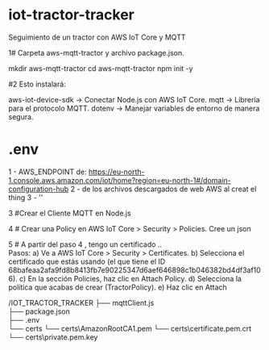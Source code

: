 # iot-tractor-tracker
Seguimiento de un tractor con AWS IoT Core y  MQTT

1# Carpeta  aws-mqtt-tractor y archivo package.json.

mkdir aws-mqtt-tractor
cd aws-mqtt-tractor
npm init -y

#2 Esto instalará:

aws-iot-device-sdk → Conectar Node.js con AWS IoT Core.
mqtt → Librería para el protocolo MQTT.
dotenv → Manejar variables de entorno de manera segura.

# .env
1 - AWS_ENDPOINT de: https://eu-north-1.console.aws.amazon.com/iot/home?region=eu-north-1#/domain-configuration-hub
2 - de los archivos descargados de web AWS al creat el thing 
3 -                            '' 

3 #Crear el Cliente MQTT en Node.js

4 # Crear una Policy en AWS IoT Core > Security > Policies.
    Cree un json 

5 # A partir del paso 4 , tengo un certificado ..  
     Pasos:
    a) Ve a AWS IoT Core > Security > Certificates.
    b) Selecciona el certificado que estás usando (el que tiene el ID 68bafeaa2afa9fd8b8413fb7e90225347d6aef646898c1b046382bd4df3af106).
    c) En la sección Policies, haz clic en Attach Policy.
    d) Selecciona la política que acabas de crear (TractorPolicy).
    e) Haz clic en Attach


/IOT_TRACTOR_TRACKER
├── mqttClient.js       
├── package.json        
├── .env                  
└── certs
    └── certs\AmazonRootCA1.pem 
    └── certs\certificate.pem.crt
    └── certs\private.pem.key